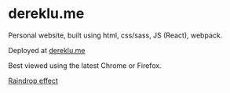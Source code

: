 # dereklu.me
Personal website, built using html, css/sass, JS (React), webpack.

Deployed at [dereklu.me](https://dereklu.me)

Best viewed using the latest Chrome or Firefox.

[Raindrop effect](https://www.npmjs.com/package/raindrop-fx)
